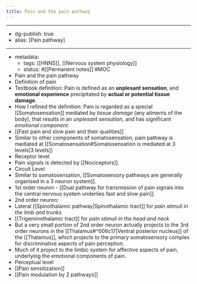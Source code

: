```yaml
---
title: Pain and the pain pathway
---
```


- --
- dg-publish: true
- alias: [Pain pathway]
- --
- metadata:
	- tags: [[HNNS]], [[Nervous system physiology]]
	- status: #[[Permanent notes]] #MOC
- Pain and the pain pathway
- Definition of pain
- Textbook definition: Pain is defined as an **unplesant sensation**, and **emotional experience** precipitated by **actual or potential tissue damage**.
- How I refined the definition: Pain is regarded as a special [[Somatosensation]] mediated by *tissue damage* (any ailments of the body), that results in an *unplesant sensation*, and has significant *emotional component*.
- [[Fast pain and slow pain and their qualities]]
- Similar to other components of somatosensation, pain pathway is mediated at [[Somatosensation#Somatosensation is mediated at 3 levels|3 levels]]
- Receptor level
- Pain signals is detected by [[Nociceptors]].
- Circuit Level
- Similar to somatosensation, [[Somatosensory pathways are generally organised in a 3 neuron system]].
- 1st order neuron - [[Dual pathway for transmission of pain signals into the central nervous system underlies fast and slow pain]].
- 2nd order neuron:
- Lateral [[Spinothalamic pathway|Spinothalamic tract]] for *pain stimuli in the limb and trunks*
- [[Trigeminothalamic tract]] for *pain stimuli in the head and neck*
- But a very small portion of 2nd order neuron actually projects to the 3rd order neurons in the [[Thalamus#^006c17|Ventral posterior nucleus]] of the [[Thalamus]], which projects to the primary somatosensory complex for discriminative aspects of pain perception.
- Much of it project to the limbic system for affective aspects of pain, underlying the emotional components of pain.
- Perceptual level
- [[Pain sensitization]]
- [[Pain modulation by 2 pathways]]